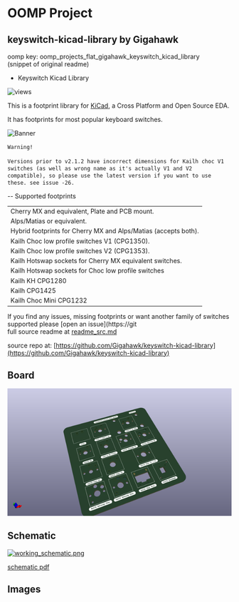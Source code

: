# OOMP Project  
## keyswitch-kicad-library  by Gigahawk  
  
oomp key: oomp_projects_flat_gigahawk_keyswitch_kicad_library  
(snippet of original readme)  
  
- Keyswitch Kicad Library  
  
![views](https://views.whatilearened.today/views/github/perigoso/Switch_Keyboard.svg)  
  
This is a footprint library for [KiCad](https://www.kicad.org), a Cross Platform and Open Source EDA.  
  
It has footprints for most popular keyboard switches.  
  
![Banner](assets/banner.png)  
  
```  
Warning!  
  
Versions prior to v2.1.2 have incorrect dimensions for Kailh choc V1 switches (as well as wrong name as it's actually V1 and V2 compatible), so please use the latest version if you want to use these. see issue -26.  
```  
  
-- Supported footprints  
  
|                                                                 |  
|-----------------------------------------------------------------|  
| Cherry MX and equivalent, Plate and PCB mount.                  |  
| Alps/Matias or equivalent.                                      |  
| Hybrid footprints for Cherry MX and Alps/Matias (accepts both). |  
| Kailh Choc low profile switches V1 (CPG1350).                   |  
| Kailh Choc low profile switches V2 (CPG1353).                   |  
| Kailh Hotswap sockets for Cherry MX equivalent switches.        |  
| Kailh Hotswap sockets for Choc low profile switches             |  
| Kailh KH CPG1280                                                |  
| Kailh CPG1425                                                   |  
| Kailh Choc Mini CPG1232                                         |  
  
If you find any issues, missing footprints or want another family of switches supported please [open an issue](https://git  
  full source readme at [readme_src.md](readme_src.md)  
  
source repo at: [https://github.com/Gigahawk/keyswitch-kicad-library](https://github.com/Gigahawk/keyswitch-kicad-library)  
## Board  
  
[![working_3d.png](working_3d_600.png)](working_3d.png)  
## Schematic  
  
[![working_schematic.png](working_schematic_600.png)](working_schematic.png)  
  
[schematic pdf](working_schematic.pdf)  
## Images  
